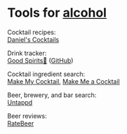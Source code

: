 
# Tools for [alcohol](https://adequate.life/alcohol/)

Cocktail recipes:  
[Daniel's Cocktails](https://www.cocktailsdrinkrecipes.com/cocktail-lists/a-z-cocktail-list.html)

Drink tracker:  
[Good Spirits🍎](https://apps.apple.com/us/app/good-spirits/id1434237439) ([GitHub](https://github.com/archagon/good-spirits))

Cocktail ingredient search:  
[Make My Cocktail](https://www.makemycocktail.com/),
[Make Me a Cocktail](https://makemeacocktail.com/)

Beer, brewery, and bar search:  
[Untappd](https://untappd.com/)

Beer reviews:  
[RateBeer](https://www.ratebeer.com/)
